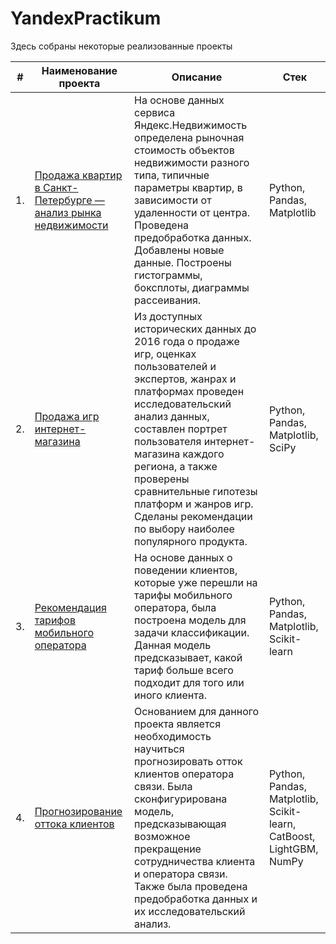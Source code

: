# YandexPractikum

Здесь собраны некоторые реализованные проекты

| #    | Наименование проекта                | Описание                                                     | Стек                                                         |
| ---- | ------------------------------------------------------------ | ------------------------------------------------------------ | ------------------------------------------------------------ |
| 1.   | [Продажа квартир в Санкт-Петербурге — анализ рынка недвижимости](https://github.com/Andrey-Mukoseev/YandexPracticum/tree/main/Apartaments%20in%20Saint-Petersbusg) | На основе данных сервиса Яндекс.Недвижимость определена рыночная стоимость объектов недвижимости разного типа, типичные параметры квартир, в зависимости от удаленности от центра. Проведена предобработка данных. Добавлены новые данные. Построены гистограммы, боксплоты, диаграммы рассеивания. | Python, Pandas, Matplotlib       |
| 2.   | [Продажа игр интернет-магазина](https://github.com/Andrey-Mukoseev/YandexPracticum/tree/main/Online%20store%20of%20games) | Из доступных исторических данных до 2016 года о продаже игр, оценках пользователей и экспертов, жанрах и платформах проведен исследовательский анализ данных, составлен портрет пользователя интернет-магазина каждого региона, а также проверены сравнительные гипотезы платформ и жанров игр. Сделаны рекомендации по выбору наиболее популярного продукта. | Python, Pandas, Matplotlib, SciPy       |
| 3.   | [Рекомендация тарифов мобильного оператора](https://github.com/Andrey-Mukoseev/YandexPracticum/tree/main/Tariff%20recomendation) | На основе данных о поведении клиентов, которые уже перешли на тарифы мобильного оператора, была построена модель для задачи классификации. Данная модель предсказывает, какой тариф больше всего подходит для того или иного клиента. | Python, Pandas, Matplotlib, Scikit-learn       |
| 4.   | [Прогнозирование оттока клиентов]() | Основанием для данного проекта является необходимость научиться прогнозировать отток клиентов оператора связи. Была сконфигурирована модель, предсказывающая возможное прекращение сотрудничества клиента и оператора связи. Также была проведена предобработка данных и их исследовательский анализ. | Python, Pandas, Matplotlib, Scikit-learn, CatBoost, LightGBM, NumPy       |
